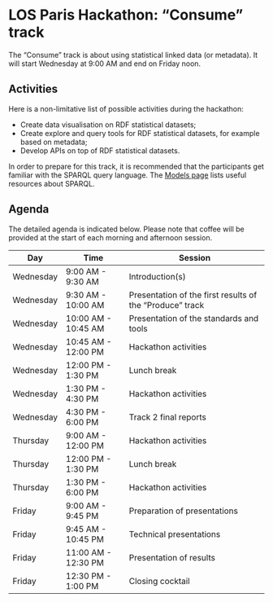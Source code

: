 # LOS Paris Hackathon: “Consume” track

The “Consume” track is about using statistical linked data (or metadata). It will start Wednesday at 9:00 AM and end on Friday noon.

## Activities

Here is a non-limitative list of possible activities during the hackathon:
  * Create data visualisation on RDF statistical datasets;
  * Create explore and query tools for RDF statistical datasets, for example based on metadata;
  * Develop APIs on top of RDF statistical datasets.

In order to prepare for this track, it is recommended that the participants get familiar with the SPARQL query language. The [Models page](../models/models-vocabularies.md) lists useful resources about SPARQL.

## Agenda

The detailed agenda is indicated below. Please note that coffee will be provided at the start of each morning and afternoon session.

| Day     | Time    | Session |
|---------|---------|---------|
| Wednesday | 9:00 AM - 9:30 AM | Introduction(s) |
| Wednesday | 9:30 AM - 10:00 AM | Presentation of the first results of the “Produce” track |
| Wednesday | 10:00 AM - 10:45 AM | Presentation of the standards and tools |
| Wednesday | 10:45 AM - 12:00 PM | Hackathon activities |
| Wednesday | 12:00 PM - 1:30 PM | Lunch break |
| Wednesday | 1:30 PM - 4:30 PM | Hackathon activities |
| Wednesday | 4:30 PM - 6:00 PM | Track 2 final reports |
| Thursday  | 9:00 AM - 12:00 PM | Hackathon activities |
| Thursday  | 12:00 PM - 1:30 PM | Lunch break |
| Thursday  | 1:30 PM - 6:00 PM | Hackathon activities |
| Friday    | 9:00 AM - 9:45 PM | Preparation of presentations |
| Friday    | 9:45 AM - 10:45 PM | Technical presentations |
| Friday    | 11:00 AM - 12:30 PM | Presentation of results |
| Friday    | 12:30 PM - 1:00 PM | Closing cocktail |
